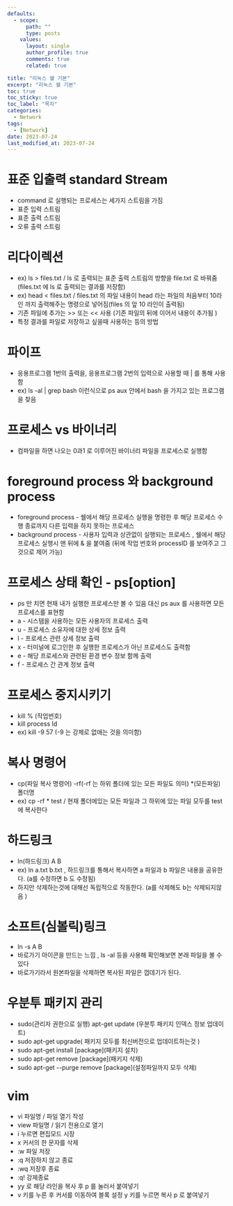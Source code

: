 ```yaml
---
defaults:
  - scope:
      path: ""
      type: posts
    values:
      layout: single
      author_profile: true
      comments: true
      related: true

title: "리눅스 쉘 기본"
excerpt: "리눅스 쉘 기본"
toc: true
toc_sticky: true
toc_label: "목차"
categories:
  - Network
tags:
  - [Network]
date: 2023-07-24
last_modified_at: 2023-07-24
---
```

# 표준 입출력 standard Stream
- command 로 실행되는 프로세스는 세가지 스트림을 가짐 
- 표준 입력 스트림
- 표준 출력 스트림
- 오류 출력 스트림 

# 리다이렉션
- ex) ls > files.txt / ls 로 출력되는 표준 출력 스트림의 방향을 file.txt 로 바꿔줌 (files.txt 에 ls 로 출력되는 결과를 저장함)
- ex) head < files.txt / files.txt 의 파일 내용이 head 라는 파일의 처음부터 10라인 까지 출력해주는 명령으로 넣어짐(files 의 앞 10 라인이 출력됨)
- 기존 파일에 추가는 >> 또는 << 사용 (기존 파일의 뒤에 이어서 내용이 추가됨 )
- 특정 결과를 파일로 저장하고 싶을때 사용하는 등의 방법 

# 파이프 
- 응용프로그램 1번의 출력을, 응용프로그램 2번의 입력으로 사용할 때 | 를 통해 사용함 
- ex) ls -al | grep bash 이런식으로 ps aux 안에서 bash 을 가지고 있는 프로그램을 찾음

# 프로세스 vs 바이너리 
- 컴파일을 하면 나오는 0과1 로 이루어진 바이너리 파일을 프로세스로 실행함  


# foreground process 와 background process 
- foreground process - 쉘에서 해당 프로세스 실행을 명령한 후 해당 프로세스 수행 종료까지 다른 입력을 하지 못하는 프로세스 
- background process - 사용자 입력과 상관없이 실행되는 프로세스 , 쉘에서 해당 프로세스 실행시 맨 뒤에 & 을 붙여줌 (뒤에 작업 번호와 processID 를 보여주고 그것으로 제어 가능)

# 프로세스 상태 확인 - ps[option] 
- ps 만 치면 현재 내가 실행한 프로세스만 볼 수 있음 대신 ps aux 를 사용하면 모든 프로세스를 표현함 
- a - 시스템을 사용하는 모든 사용자의 프로세스 출력 
- u - 프로세스 소유자에 대한 상세 정보 출력 
- l - 프로세스 관련 상세 정보 출력 
- x - 터미널에 로그인한 후 실행한 프로세스가 아닌 프로세스도 출력함 
- e - 해당 프로세스와 관련된 환경 변수 정보 함께 출력 
- f - 프로세스 간 관계 정보 출력 

# 프로세스 중지시키기
- kill % (작업번호)
- kill process Id 
- ex) kill -9 57 (-9 는 강제로 없애는 것을 의미함)


# 복사 명령어  
- cp(파일 복사 명령어) -rf(-rf 는 하위 폴더에 있는 모든 파일도 의미) *(모든파일) 폴더명
- ex) cp -rf * test / 현재 폴더에있는 모든 파일과 그 하위에 있는 파일 모두를 test에 복사한다

# 하드링크 
- ln(하드링크) A B
- ex) ln a.txt b.txt , 하드링크를 통해서 복사하면 a 파일과 b 파일은 내용을 공유한다. (a를 수정하면 b 도 수정됨) 
- 하지만 삭제하는것에 대해선 독립적으로 작동한다. (a를 삭제해도 b는 삭제되지않음 )

# 소프트(심볼릭)링크
- ln -s A B 
- 바로가기 아이콘을 만드는 느낌 , ls -al 등을 사용해 확인해보면 본래 파일을 볼 수 있다 
- 바로가기라서 원본파일을 삭제하면 복사된 파일은 껍데기가 된다. 


# 우분투 패키지 관리 
- sudo(관리자 권한으로 실행) apt-get update (우분투 패키지 인덱스 정보 업데이트)
- sudo apt-get upgrade( 패키지 모두를 최신버전으로 업데이트하는것 )
- sudo apt-get install [package](패키지 설치)
- sudo apt-get remove [package](패키지 삭제)
- sudo apt-get --purge remove [package](설정파일까지 모두 삭제)

# vim
- vi 파일명 / 파일 열기 작성 
- view 파일명 / 읽기 전용으로 열기 
- i 누르면 편집모드 시장 
- x 커서의 한 문자를 삭제 
- :w 파일 저장 
- :q 저장하지 않고 종료 
- :wq 저장후 종료 
- :q! 강제종료 
- yy 로 해당 라인을 복사 후 p 를 눌러서 붙여넣기
- v 키를 누른 후 커서를 이동하여 블록 설정 y 키를 누르면 복사 p 로 붙여넣기 



